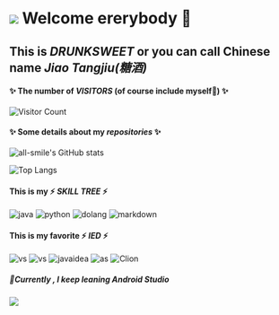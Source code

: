 
# ![](https://img.shields.io/badge/GitHub-100000?style=for-the-badge&logo=github&logoColor=whit) Welcome ererybody 👋
## This is ***DRUNKSWEET*** or you can call Chinese name ***Jiao Tangjiu(糖酒)***


#### ✨ The number of ***VISITORS*** (of course include myself🤔) ✨
![Visitor Count](https://profile-counter.glitch.me/drunksweet/count.svg)

#### ✨ Some details about my ***repositories*** ✨

![all-smile's GitHub stats](https://github-readme-stats.vercel.app/api?username=drunksweet&show_icons=true&theme=tokyonight)

![Top Langs](https://github-readme-stats.vercel.app/api/top-langs/?username=all-smile&layout=compact&theme=tokyonight)



#### This is my ⚡ ***SKILL TREE*** ⚡

![java](https://img.shields.io/badge/Java-ED8B00?style=for-the-badge&logo=openjdk&logoColor=white)
![python](https://img.shields.io/badge/Python-3776AB?style=for-the-badge&logo=python&logoColor=white)
![dolang](https://img.shields.io/badge/Go-00ADD8?style=for-the-badge&logo=go&logoColor=white)
![markdown](https://img.shields.io/badge/Markdown-000000?style=for-the-badge&logo=markdown&logoColor=white)

#### This is my favorite ⚡ ***IED*** ⚡
![vs](https://img.shields.io/badge/Visual_Studio-5C2D91?style=for-the-badge&logo=visual%20studio&logoColor=white)
![vs](https://img.shields.io/badge/Visual_Studio_Code-0078D4?style=for-the-badge&logo=visual%20studio%20code&logoColor=white)
![javaidea](https://img.shields.io/badge/IntelliJ_IDEA-000000.svg?style=for-the-badge&logo=intellij-idea&logoColor=White)
![as](https://img.shields.io/badge/Android_Studio-3DDC84?style=for-the-badge&logo=android-studio&logoColor=white)
![Clion](https://img.shields.io/badge/CLion-000000?style=for-the-badge&logo=clion&logoColor=white)

##### 🌱Currently , I keep leaning **Android Studio**

![](https://github-readme-activity-graph.cyclic.app/graph?username=drunksweet&theme=dracula)

<!--
**drunksweet/drunksweet** is a ✨ _special_ ✨ repository because its `README.md` (this file) appears on your GitHub profile.

Here are some ideas to get you started:

- 🔭 I’m currently working on ...
- 🌱 I’m currently learning ...
- 👯 I’m looking to collaborate on ...
- 🤔 I’m looking for help with ...
- 💬 Ask me about ...
- 📫 How to reach me: ...
- 😄 Pronouns: ...
- ⚡ Fun fact: ...
- ![](https://starchart.cc/drunksweet/tangjava.svg)
-->
